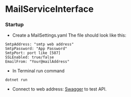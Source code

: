 # MailServiceInterface

### Startup

- Create a MailSettings.yaml
The file should look like this:
```
SmtpAddress: "smtp web address"
SmtpPassword: "App Password"
SmtpPort: port like [587]
SSLEnabled: true/false
EmailFrom: "Your@mailAddress"
```

- In Terminal run command
```
dotnet run
```

- Connect to web address: [Swagger](http://localhost:5147/swagger/index.html) to test API.
